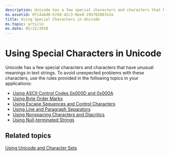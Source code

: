 ```yaml
---
description: Unicode has a few special characters and characters that have unusual meanings in text strings.
ms.assetid: 0714abd0-b7dd-42c3-8ee8-295702087e3a
title: Using Special Characters in Unicode
ms.topic: article
ms.date: 05/31/2018
---
```


# Using Special Characters in Unicode

Unicode has a few special characters and characters that have unusual meanings in text strings. To avoid unexpected problems with these characters, use the rules provided in the following topics in your applications:

-   [Using ASCII Control Codes 0x000D and 0x000A](using-ascii-control-codes-0x000d-and-0x000a.md)
-   [Using Byte Order Marks](using-byte-order-marks.md)
-   [Using Escape Sequences and Control Characters](using-escape-sequences-and-control-characters.md)
-   [Using Line and Paragraph Separators](using-line-and-paragraph-separators.md)
-   [Using Nonspacing Characters and Diacritics](using-nonspacing-characters-and-diacritics.md)
-   [Using Null-terminated Strings](using-null-terminated-strings.md)

## Related topics

<dl> <dt>

[Using Unicode and Character Sets](using-unicode-and-character-sets.md)
</dt> </dl>

 

 



